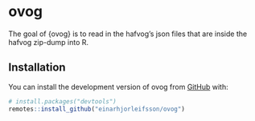 
<!-- README.md is generated from README.Rmd. Please edit that file -->

# ovog

<!-- badges: start -->
<!-- badges: end -->

The goal of {ovog} is to read in the hafvog’s json files that are inside
the hafvog zip-dump into R.

## Installation

You can install the development version of ovog from
[GitHub](https://github.com/) with:

``` r
# install.packages("devtools")
remotes::install_github("einarhjorleifsson/ovog")
```
